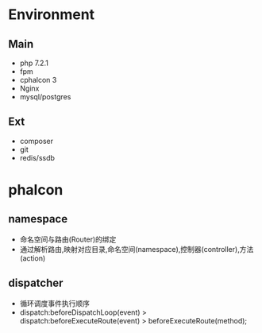 # Environment

## Main

- php 7.2.1
- fpm
- cphalcon 3
- Nginx
- mysql/postgres

## Ext
- composer
- git
- redis/ssdb

# phalcon

## namespace
- 命名空间与路由(Router)的绑定
- 通过解析路由,映射对应目录,命名空间(namespace),控制器(controller),方法(action)

## dispatcher 
- 循环调度事件执行顺序
- dispatch:beforeDispatchLoop(event) &gt; dispatch:beforeExecuteRoute(event) &gt; beforeExecuteRoute(method);  
